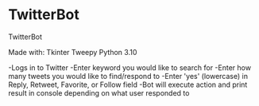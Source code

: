 # TwitterBot
TwitterBot

Made with:
Tkinter
Tweepy
Python 3.10


-Logs in to Twitter
-Enter keyword you would like to search for
-Enter how many tweets you would like to find/respond to 
-Enter 'yes' (lowercase) in Reply, Retweet, Favorite, or Follow field
-Bot will execute action and print result in console depending on what user responded to
